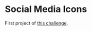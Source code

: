 # Social Media Icons

First project of [this challenge](https://github.com/Rekuiem84/personal-challenges).
